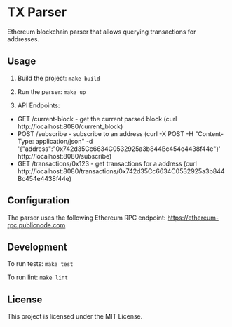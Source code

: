 # TX Parser

Ethereum blockchain parser that allows querying transactions for addresses.

## Usage

1. Build the project:
   `make build`

1. Run the parser:
   `make up`

1. API Endpoints:

-  GET /current-block - get the current parsed block (curl http://localhost:8080/current_block)
-  POST /subscribe - subscribe to an address (curl -X POST -H "Content-Type: application/json" -d '{"address":"0x742d35Cc6634C0532925a3b844Bc454e4438f44e"}' http://localhost:8080/subscribe)
-  GET /transactions/0x123 - get transactions for a address (curl http://localhost:8080/transactions/0x742d35Cc6634C0532925a3b844Bc454e4438f44e)

## Configuration

The parser uses the following Ethereum RPC endpoint:
https://ethereum-rpc.publicnode.com

## Development

To run tests:
`make test`

To run lint:
`make lint`

## License

This project is licensed under the MIT License.
